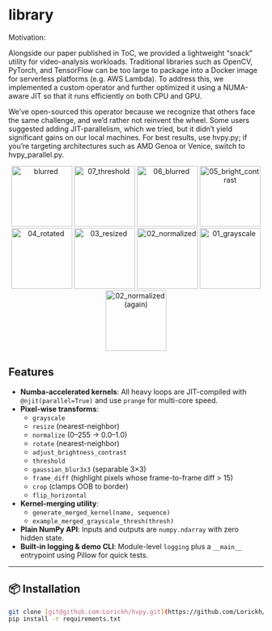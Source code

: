 # library

Motivation:

Alongside our paper published in ToC, we provided a lightweight “snack” utility for video-analysis workloads. Traditional libraries such as OpenCV, PyTorch, and TensorFlow can be too large to package into a Docker image for serverless platforms (e.g. AWS Lambda). To address this, we implemented a custom operator and further optimized it using a NUMA-aware JIT so that it runs efficiently on both CPU and GPU.

We’ve open-sourced this operator because we recognize that others face the same challenge, and we’d rather not reinvent the wheel. Some users suggested adding JIT-parallelism, which we tried, but it didn’t yield significant gains on our local machines. For best results, use hvpy.py; if you’re targeting architectures such as AMD Genoa or Venice, switch to hvpy_parallel.py.


<p align="center">
  <img src="https://github.com/user-attachments/assets/7ce538a3-d9be-4554-9dd6-a2fba9ff5a7c" alt="blurred" width="120" />
  <img src="https://github.com/user-attachments/assets/fde6a2ab-25b8-427f-b3bd-67c47ced76a2" alt="07_threshold" width="120" />
  <img src="https://github.com/user-attachments/assets/c7a72ad1-22ce-403c-8344-744ec0f2104e" alt="06_blurred" width="120" />
  <img src="https://github.com/user-attachments/assets/d0726342-e5a4-4b9f-b780-06154ba9b6f0" alt="05_bright_contrast" width="120" />
  <img src="https://github.com/user-attachments/assets/ced21479-841d-4242-8c85-4d1b15a6a40c" alt="04_rotated" width="120" />
  <img src="https://github.com/user-attachments/assets/103aa50d-4c5f-4f6a-8ac9-d5e5e2443694" alt="03_resized" width="120" />
  <img src="https://github.com/user-attachments/assets/03bc1d31-088b-4295-9c45-139c76d76524" alt="02_normalized" width="120" />
  <img src="https://github.com/user-attachments/assets/023b20a4-ac3f-4832-9e7b-c0545028baf1" alt="01_grayscale" width="120" />
  <img src="https://github.com/user-attachments/assets/88dae03a-c00d-4926-8444-7bf011d60cad" alt="02_normalized (again)" width="120" />
</p>

## Features

- **Numba-accelerated kernels**: All heavy loops are JIT-compiled with `@njit(parallel=True)` and use `prange` for multi-core speed.
- **Pixel-wise transforms**:  
  - `grayscale`  
  - `resize` (nearest-neighbor)  
  - `normalize` (0–255 → 0.0–1.0)  
  - `rotate` (nearest-neighbor)  
  - `adjust_brightness_contrast`  
  - `threshold`  
  - `gaussian_blur3x3` (separable 3×3)  
  - `frame_diff` (highlight pixels whose frame-to-frame diff > 15)  
  - `crop` (clamps OOB to border)  
  - `flip_horizontal`
- **Kernel-merging utility**:  
  - `generate_merged_kernel(name, sequence)`  
  - `example_merged_grayscale_thresh(thresh)`  
- **Plain NumPy API**: Inputs and outputs are `numpy.ndarray` with zero hidden state.
- **Built-in logging & demo CLI**: Module-level `logging` plus a `__main__` entrypoint using Pillow for quick tests.

---

## 📦 Installation

```bash
git clone [git@github.com:Lorickh/hvpy.git](https://github.com/Lorickh/hvpy.git)
pip install -r requirements.txt
